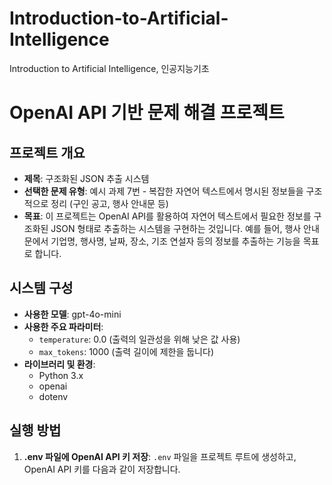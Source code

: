# Introduction-to-Artificial-Intelligence
Introduction to Artificial Intelligence, 인공지능기초

# OpenAI API 기반 문제 해결 프로젝트

## 프로젝트 개요
- **제목**: 구조화된 JSON 추출 시스템
- **선택한 문제 유형**: 예시 과제 7번 - 복잡한 자연어 텍스트에서 명시된 정보들을 구조적으로 정리 (구인 공고, 행사 안내문 등)
- **목표**: 이 프로젝트는 OpenAI API를 활용하여 자연어 텍스트에서 필요한 정보를 구조화된 JSON 형태로 추출하는 시스템을 구현하는 것입니다. 예를 들어, 행사 안내문에서 기업명, 행사명, 날짜, 장소, 기조 연설자 등의 정보를 추출하는 기능을 목표로 합니다.

## 시스템 구성
- **사용한 모델**: gpt-4o-mini
- **사용한 주요 파라미터**:
  - `temperature`: 0.0 (출력의 일관성을 위해 낮은 값 사용)
  - `max_tokens`: 1000 (출력 길이에 제한을 둡니다)
- **라이브러리 및 환경**:
  - Python 3.x
  - openai
  - dotenv

## 실행 방법

1. **.env 파일에 OpenAI API 키 저장**:
   `.env` 파일을 프로젝트 루트에 생성하고, OpenAI API 키를 다음과 같이 저장합니다.
